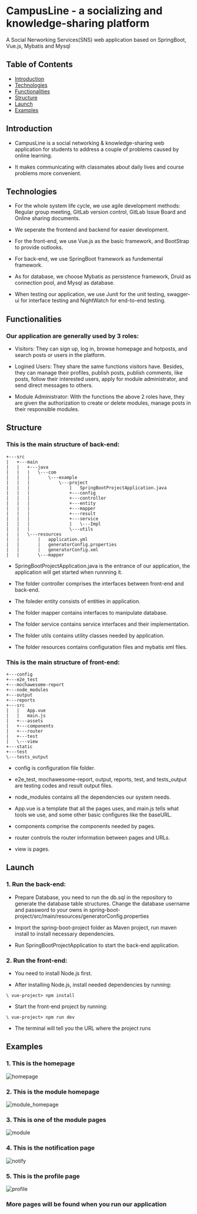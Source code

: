 # CampusLine - a socializing and knowledge-sharing platform
A Social Nerworking Services(SNS) web application based on SpringBoot, Vue.js, Mybatis and Mysql


## Table of Contents
* [Introduction](#introduction)
* [Technologies](#technologies)
* [Functionalities](#functionalities)
* [Structure](#structure)
* [Launch](#launch)
* [Examples](#examples)

## Introduction
* CampusLine is a social networking & knowledge-sharing web application for students to address a couple of problems caused by online learning.

* It makes communicating with classmates about daily lives and course problems more convenient.

## Technologies
* For the whole system life cycle, we use agile development methods: Regular group meeting, GitLab version control, GitLab Issue Board and  Online sharing documents.

* We seperate the frontend and backend for easier development.

* For the front-end, we use Vue.js as the basic framework, and BootStrap to provide outlooks.

* For back-end, we use SpringBoot framework as fundemental framework.

* As for database, we choose Mybatis as persistence framework, Druid as connection pool, and Mysql as database.

* When testing our application, we use Junit for the unit testing, swagger-ui for interface testing and NightWatch for end-to-end testing.


## Functionalities
### Our application are generally used by 3 roles:
* Visitors: They can sign up, log in, browse homepage and hotposts, and search posts or users in the platform.

* Logined Users: They share the same functions visitors have. Besides, they can manage their profiles, publish posts, publish comments, like posts, follow their interested users, apply for module administrator, and send direct messages to others.

* Module Administrator: With the functions the above 2 roles have, they are given the authorization to create or delete modules, manage posts in their responsible modules.

## Structure
### This is  the main structure of back-end:
```
+---src
|   +---main
|   |   +---java
|   |   |   \---com
|   |   |       \---example
|   |   |           \---project
|   |   |               |   SpringBootProjectApplication.java
|   |   |               +---config
|   |   |               +---controller  
|   |   |               +---entity
|   |   |               +---mapper
|   |   |               +---result
|   |   |               +---service  
|   |   |               |   \---Impl 
|   |   |               \---utils
|   |   \---resources
|   |       |   application.yml
|   |       |   generatorConfig.properties
|   |       |   generatorConfig.xml
|   |       \---mapper
``` 
* SpringBootProjectApplication.java is the entrance of our application, the application will get started when runnning it.

* The folder controller comprises the interfaces between front-end and back-end.

* The foleder entity consists of entities in application.

* The folder mapper contains interfaces to manipulate database.

* The folder service contains service interfaces and their implementation.

* The folder utils contains utility classes needed by application.

* The folder resources contains configuration files and mybatis xml files.

### This is the main structure of front-end:
```
+---config
+---e2e_test       
+---mochawesome-report
+---node_modules
+---output    
+---reports       
+---src
|   |   App.vue
|   |   main.js
|   +---assets
|   +---components
|   +---router
|   +---test        
|   \---view
+---static                           
+---test      
\---tests_output
```
* config is configuration file folder.

* e2e_test, mochawesome-report, output, reports, test, and tests_output are testing codes and result output files.

* node_modules contains all the dependencies our system needs.

* App.vue is a template that all the pages uses, and main.js tells what tools we use, and some other basic configures like the baseURL.

* components comprise the components needed by pages.

* router controls the router information between pages and URLs.

* view is pages.

## Launch
### 1. Run the back-end:
* Prepare Database, you need to run the db.sql in the repository to generate the database table structures. Change the database username and password to your owns in spring-boot-project/src/main/resources/generatorConfig.properties

* Import the spring-boot-project folder as Maven project, run maven install to install necessary dependencies.

* Run SpringBootProjectApplication to start the back-end application.

### 2. Run the front-end:
* You need to install Node.js first.

* After installing Node.js, install needed dependencies by running:
```
\ vue-project> npm install
```
* Start the front-end project by running:
```
\ vue-project> npm run dev
```

* The terminal will tell you the URL where the project runs

## Examples

### 1. This is the homepage
![homepage](./img/homepage.png)

### 2. This is the module homepage
![module_homepage](./img/module_homepage.png)

### 3. This is one of the module pages
![module](./img/module.png)

### 4. This is the notification page
![notify](./img/notification.png)

### 5. This is the profile page
![profile](./img/profile.png)

### More pages will be found when you run our application

